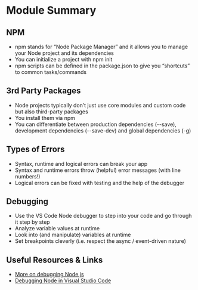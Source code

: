 # Module Summary

## NPM

- npm stands for “Node Package Manager” and it allows you to manage your Node project and its dependencies
- You can initialize a project with npm init
- npm scripts can be defined in the package.json to give you “shortcuts” to common tasks/commands

## 3rd Party Packages

- Node projects typically don’t just use core modules and custom code but also third-party packages
- You install them via npm
- You can differentiate between production dependencies (--save), development dependencies (--save-dev) and global dependencies (-g)

## Types of Errors

- Syntax, runtime and logical errors can break your app
- Syntax and runtime errors throw (helpful) error messages (with line numbers!)
- Logical errors can be fixed with testing and the help of the debugger

## Debugging

- Use the VS Code Node debugger to step into your code and go through it step by step
- Analyze variable values at runtime
- Look into (and manipulate) variables at runtime
- Set breakpoints cleverly (i.e. respect the async / event-driven nature)

## Useful Resources & Links

- [More on debugging Node.js](https://nodejs.org/en/docs/guides/debugging-getting-started/)
- [Debugging Node in Visual Studio Code](https://code.visualstudio.com/docs/nodejs/nodejs-debugging)
